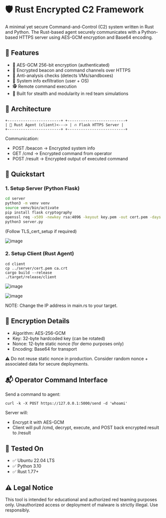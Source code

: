 # 🛡️ Rust Encrypted C2 Framework

A minimal yet secure Command-and-Control (C2) system written in Rust and Python. The Rust-based agent securely communicates with a Python-based HTTPS server using AES-GCM encryption and Base64 encoding.


## 📌 Features

- 🔐 AES-GCM 256-bit encryption (authenticated)
- 📡 Encrypted beacon and command channels over HTTPS
- 🧠 Anti-analysis checks (detects VMs/sandboxes)
- 🧾 System info exfiltration (user + OS)
- 🕵️ Remote command execution
- 🎯 Built for stealth and modularity in red team simulations


## 🧱 Architecture
```
+------------------------+ +--------------------------+
| 🐧 Rust Agent (client)<---> | 🔥 Flask HTTPS Server |
+------------------------+ +--------------------------+
```

Communication:

- POST /beacon → Encrypted system info
- GET /cmd → Encrypted command from operator
- POST /result → Encrypted output of executed command

## 🚀 Quickstart

### 1. Setup Server (Python Flask)

```bash
cd server
python3 -m venv venv
source venv/bin/activate
pip install flask cryptography
openssl req -x509 -newkey rsa:4096 -keyout key.pem -out cert.pem -days 365 -nodes
python3 server.py
```
(Follow TLS_cert_setup if required)

![image](https://github.com/user-attachments/assets/64a0e91f-92b2-47f0-87ec-336141a639de)

### 2. Setup Client (Rust Agent)
```
cd client
cp ../server/cert.pem ca.crt
cargo build --release
./target/release/client
```
![image](https://github.com/user-attachments/assets/e4bf0208-d6f1-49cf-b2ec-b3314e7f7d98)

![image](https://github.com/user-attachments/assets/1d8f43b2-32fd-415c-89ff-939fbb74b439)

NOTE: Change the IP address in main.rs to your target.

## 🔐 Encryption Details

- Algorithm: AES-256-GCM
- Key: 32-byte hardcoded key (can be rotated)
- Nonce: 12-byte static nonce (for demo purposes only)
- Encoding: Base64 for transport

⚠️ Do not reuse static nonce in production. Consider random nonce + associated data for secure deployments.

## 📬 Operator Command Interface
Send a command to agent:
```
curl -k -X POST https://127.0.0.1:5000/send -d 'whoami'
```

Server will:

- Encrypt it with AES-GCM
- Client will pull /cmd, decrypt, execute, and POST back encrypted result to /result

## 🧪 Tested On

- ✅ Ubuntu 22.04 LTS
- ✅ Python 3.10
- ✅ Rust 1.77+

## ⚠️ Legal Notice
This tool is intended for educational and authorized red teaming purposes only. Unauthorized access or deployment of malware is strictly illegal. Use responsibly.

